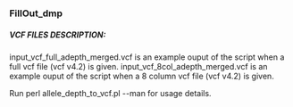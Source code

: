 ### FillOut_dmp

##### VCF FILES DESCRIPTION:
input_vcf_full_adepth_merged.vcf is an example ouput of the script when a full vcf file (vcf v4.2) is given.
input_vcf_8col_adepth_merged.vcf is an example ouput of the script when a 8 column vcf file (vcf v4.2) is given.


Run perl allele_depth_to_vcf.pl --man for usage details.
